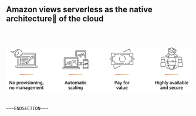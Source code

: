 <!SLIDE >
## Amazon views __serverless__ as the native architecture of the cloud

<br><br>

![Architecture](native-arch.png)

~~~SECTION:notes~~~

~~~ENDSECTION~~~
